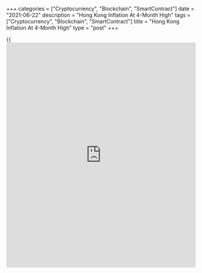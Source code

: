 +++
categories = ["Cryptocurrency", "Blockchain", "SmartContract"]
date = "2021-06-22"
description = "Hong Kong Inflation At 4-Month High"
tags = ["Cryptocurrency", "Blockchain", "SmartContract"]
title = "Hong Kong Inflation At 4-Month High"
type = "post"
+++

{{<iframe id="large-banner" src="https://www.bounty.group/#slide=27.0" width="100%" height="600" scrolling="no" style="border: 0px solid rgb(216, 221, 230); border-radius: 3px;">}}

Hong Kong consumer price inflation accelerated to a four-month high in
May, data published by the Census and Statistics Department showed on
Tuesday.

Consumer price inflation rose to 1 percent in May from 0.8 percent in
April. This was the highest rate since last January, when prices were up
2.6 percent.

Netting out the effects of all government's one-off relief measures, the
underlying inflation rate came in at 0.2 percent, marginally larger than
the 0.1 percent rise in April.

The annual inflation was largely driven by higher costs for meals out
and takeaway food and the smaller decreases in fresh vegetable prices.

While external price pressures may intensify somewhat in the near term
along with a rise in global inflation, overall inflation should remain
largely contained as the local [economy][1] is still operating below
capacity, a government spokesman, said.

For comments and feedback [contact](https://www.playgroundfx.com/contact/): editorial@rtt[news](https://www.letsplayfx.com/blog/forex-news-website/).com

[Economic News][1]

 **What parts of the world are seeing the best (and worst) economic
performances lately? Click[here][2] to check out our [Econ Scorecard][2]
and find out! See up-to-the-moment [ranking](https://www.playgroundfx.com/blog/crypto-exchange-ranking/)s for the best and worst
performers in [GDP][3], [unemployment rate][4], [inflation][5] and much
more.**

   1. www.rtt[news](https://www.letsplayfx.com/blog/forex-news-website/).com/Content/EconomicNews.aspx
   2. www.rtt[news](https://www.letsplayfx.com/blog/forex-news-website/).com/economic-scorecard/world-rank/retail-sales/highest-performance.aspx
   3. www.rtt[news](https://www.letsplayfx.com/blog/forex-news-website/).com/economic-scorecard/world-rank/GDP/highest-performance.aspx
   4. www.rtt[news](https://www.letsplayfx.com/blog/forex-news-website/).com/economic-scorecard/world-rank/unemployment-rate/lowest-performance.aspx
   5. www.rtt[news](https://www.letsplayfx.com/blog/forex-news-website/).com/economic-scorecard/world-rank/CPI/highest-performance.aspx
